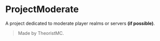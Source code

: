 # ProjectModerate
A project dedicated to moderate player realms or servers **(if possible)**.

> Made by TheoristMC.
